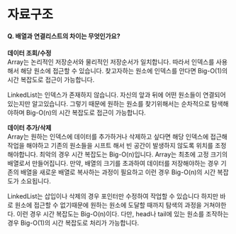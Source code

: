 # 자료구조

#### Q. 배열과 연결리스트의 차이는 무엇인가요?
**데이터 조회/수정**  
Array는 논리적인 저장순서와 물리적인 저장순서가 일치합니다. 따라서 인덱스를 사용해서 해당 원소에 접근할 수 있습니다. 찾고자하는 원소에 인덱스를 안다면 Big-O(1)의 시간 복잡도로 접근이 가능합니다.

LinkedList는 인덱스가 존재하지 않습니다. 자신의 앞과 뒤에 어떤 원소들이 연결되어있는지만 알고있습니다. 그렇기 때문에 원하는 원소를 찾기위해서는 순차적으로 탐색해야하며 Big-O(n)의 시간 복잡도로 접근이 가능합니다. 

**데이터 추가/삭제**  
Array는 원하는 인덱스에 데이터를 추가하거나 삭제하고 싶다면 해당 인덱스에 접근해 작업을 해야하고 기존의 원소들을 시프트 해서 빈 공간이 발생하지 않도록 위치를 조정해야합니다. 최악의 경우 시간 복잡도는 Big-O(n)입니다.
Array는 최초에 고정 크기의 배열로서 만들어집니다. 만약, 배열의 크기를 초과하여 데이터를 저장해야하는 경우 기존의 배열을 새로운 배열로 복사하는 과정이 필요하고 이런 경우 Big-O(n)의 시간 복잡도가 소요됩니다. 

LinkedList는 삽입이나 삭제의 경우 포인터만 수정하여 작업할 수 있습니다 하지만 바로 원소에 접근할 수 없기때문에 원하는 원소에 도달할 때까지 탐색의 과정을 거쳐야한다. 이런 경우 시간 복잡도는 Big-O(n)이다. 다만, head나 tail에 있는 원소를 조작하는경우
 Big-O(1)의 시간 복잡도로 처리가 가능합니다.
 

 </br> </br>
